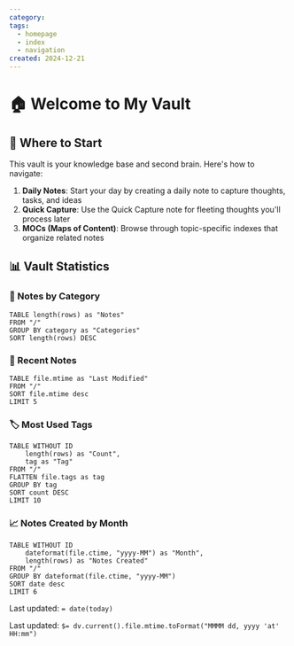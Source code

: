 ```yaml
---
category: 
tags:
  - homepage
  - index
  - navigation
created: 2024-12-21
---
```

# 🏠 Welcome to My Vault

## 🚀 Where to Start
This vault is your knowledge base and second brain. Here's how to navigate:

1. **Daily Notes**: Start your day by creating a daily note to capture thoughts, tasks, and ideas
2. **Quick Capture**: Use the Quick Capture note for fleeting thoughts you'll process later
3. **MOCs (Maps of Content)**: Browse through topic-specific indexes that organize related notes

## 📊 Vault Statistics


### 📝 Notes by Category
```dataview
TABLE length(rows) as "Notes"
FROM "/"
GROUP BY category as "Categories"
SORT length(rows) DESC
```
### 📅 Recent Notes
```dataview
TABLE file.mtime as "Last Modified"
FROM "/"
SORT file.mtime desc
LIMIT 5
```

### 🏷️ Most Used Tags
```dataview
TABLE WITHOUT ID
	length(rows) as "Count",
	tag as "Tag"
FROM "/"
FLATTEN file.tags as tag
GROUP BY tag
SORT count DESC
LIMIT 10
```

### 📈 Notes Created by Month
```dataview
TABLE WITHOUT ID
	dateformat(file.ctime, "yyyy-MM") as "Month",
	length(rows) as "Notes Created"
FROM "/"
GROUP BY dateformat(file.ctime, "yyyy-MM")
SORT date desc
LIMIT 6
```

Last updated: `= date(today)`


Last updated: `$= dv.current().file.mtime.toFormat("MMMM dd, yyyy 'at' HH:mm")`

